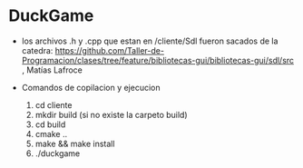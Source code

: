 # DuckGame
- los archivos .h y .cpp que estan en /cliente/Sdl fueron sacados de la catedra: https://github.com/Taller-de-Programacion/clases/tree/feature/bibliotecas-gui/bibliotecas-gui/sdl/src , Matías Lafroce

- Comandos de copilacion y ejecucion
    1. cd cliente
    2. mkdir build (si no existe la carpeto build)
    3. cd build
    4. cmake ..
    5. make && make install
    6. ./duckgame
